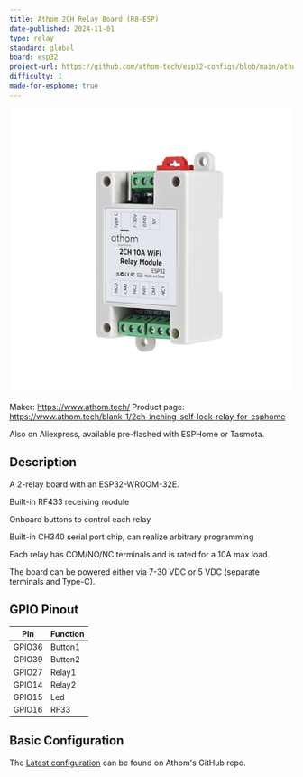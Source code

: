 ```yaml
---
title: Athom 2CH Relay Board (R8-ESP)
date-published: 2024-11-01
type: relay
standard: global
board: esp32
project-url: https://github.com/athom-tech/esp32-configs/blob/main/athom-2ch-relay-board.yaml
difficulty: 1
made-for-esphome: true
---
```


![alt text](athom-2ch-relay.webp "Athom 2CH Relay Board - R2-ESP")

Maker: https://www.athom.tech/
Product page: https://www.athom.tech/blank-1/2ch-inching-self-lock-relay-for-esphome

Also on Aliexpress, available pre-flashed with ESPHome or Tasmota.

## Description

A 2-relay board with an ESP32-WROOM-32E.

Built-in RF433 receiving module

Onboard buttons to control each relay

Built-in CH340 serial port chip, can realize arbitrary programming

Each relay has COM/NO/NC terminals and is rated for a 10A max load.

The board can be powered either via 7-30 VDC or 5 VDC (separate terminals and Type-C).

## GPIO Pinout

| Pin    | Function   |
| ------ | ---------- |
| GPIO36 | Button1    |
| GPIO39 | Button2    |
| GPIO27 | Relay1     |
| GPIO14 | Relay2     |
| GPIO15 | Led        |
| GPIO16 | RF33       |

## Basic Configuration

The [Latest configuration](https://github.com/athom-tech/esp32-configs/blob/main/athom-2ch-relay-board.yaml)
can be found on Athom's GitHub repo.
